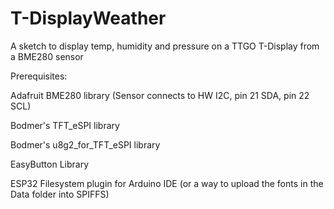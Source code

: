 # T-DisplayWeather
A sketch to display temp, humidity and pressure on a TTGO T-Display from a BME280 sensor

Prerequisites:

Adafruit BME280 library (Sensor connects to HW I2C, pin 21 SDA, pin 22 SCL)

Bodmer's TFT_eSPI library

Bodmer's u8g2_for_TFT_eSPI library

EasyButton Library

ESP32 Filesystem plugin for Arduino IDE (or a way to upload the fonts in the Data folder into SPIFFS)
